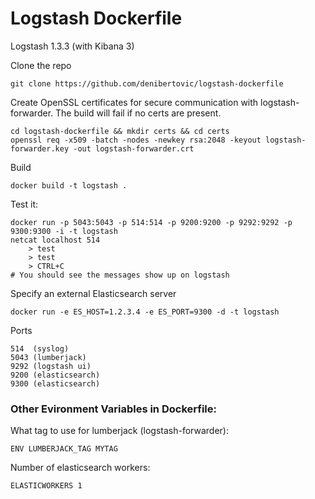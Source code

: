 # Logstash Dockerfile

Logstash 1.3.3 (with Kibana 3)


Clone the repo

    git clone https://github.com/denibertovic/logstash-dockerfile

Create OpenSSL certificates for secure communication with logstash-forwarder.
The build will fail if no certs are present.

    cd logstash-dockerfile && mkdir certs && cd certs
    openssl req -x509 -batch -nodes -newkey rsa:2048 -keyout logstash-forwarder.key -out logstash-forwarder.crt

Build

    docker build -t logstash .

Test it:

    docker run -p 5043:5043 -p 514:514 -p 9200:9200 -p 9292:9292 -p 9300:9300 -i -t logstash
    netcat localhost 514
        > test
        > test
        > CTRL+C
    # You should see the messages show up on logstash

Specify an external Elasticsearch server

    docker run -e ES_HOST=1.2.3.4 -e ES_PORT=9300 -d -t logstash

Ports

    514  (syslog)
    5043 (lumberjack)
    9292 (logstash ui)
    9200 (elasticsearch)
    9300 (elasticsearch)


### Other Evironment Variables in Dockerfile:

What tag to use for lumberjack (logstash-forwarder):
    
    ENV LUMBERJACK_TAG MYTAG

Number of elasticsearch workers:
    
    ELASTICWORKERS 1
